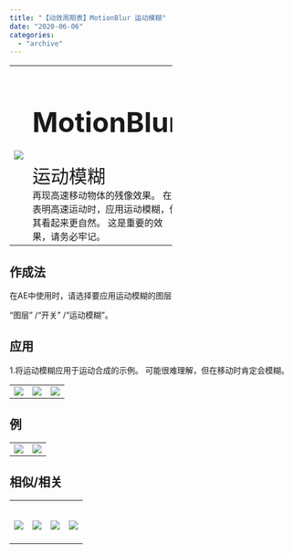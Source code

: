 ```yaml
---
title: "【动效周期表】MotionBlur 运动模糊"
date: "2020-06-06"
categories: 
  - "archive"
---
```


<table style="border-collapse: collapse; width: 56.5959%;"><tbody class="table1"><tr><td style="width: 25.4125%;"><img src="https://mir.yuelili.com/user/AE/mg/foxcodex/MotionBlur.gif"></td><td style="width: 99.4539%;"><h2 style="font-size: 36pt;">MotionBlur</h2><div></div><span style="font-size: 24pt;">运动模糊</span><div></div>再现高速移动物体的残像效果。 在表明高速运动时，应用运动模糊，使其看起来更自然。 这是重要的效果，请务必牢记。</td></tr></tbody></table>

## 作成法

在AE中使用时，请选择要应用运动模糊的图层

“图层” /“开关” /“运动模糊”。

## 应用

1.将运动模糊应用于运动合成的示例。 可能很难理解，但在移动时肯定会模糊。

<table><tbody class="table1"><tr><td><a href="https://yuelili.com/archive/motionblur/"><img src="https://mir.yuelili.com/user/AE/mg/foxcodex/MotionBlur.gif"></a></td><td><img class="plus" src="https://mir.yuelili.com/user/AE/mg/foxcodex/tri.png"></td><td><img src="https://mir.yuelili.com/user/AE/mg/foxcodex/RepeatTrim-Ex002.gif"></td></tr></tbody></table>

## 例

<table style="border-collapse: collapse;"><tbody class="table1"><tr><td><img src="https://mir.yuelili.com/user/AE/mg/foxcodex/RepeatTrim-Ex002.gif"></td><td><img src="https://mir.yuelili.com/user/AE/mg/foxcodex/LineTrim-Ex005.gif"></td></tr></tbody></table>

## 相似/相关

<table style="border-collapse: collapse;"><tbody class="table1"><tr><td><h2><a style="font-size: 16px;" href="https://yuelili.com/archive/fieldofdepth/"><img src="https://mir.yuelili.com/user/AE/mg/foxcodex/FieldOfDepth.gif"></a></h2></td><td><h2><a style="font-size: 16px;" href="https://yuelili.com/archive/Blur/"><img src="https://mir.yuelili.com/user/AE/mg/foxcodex/Blur.gif"></a></h2></td><td><h2><a style="font-size: 16px;" href="https://yuelili.com/archive/WiggleMove/"><img src="https://mir.yuelili.com/user/AE/mg/foxcodex/WiggleMove.gif"></a></h2></td><td><h2><a style="font-size: 16px;" href="https://yuelili.com/archive/Move/"><img src="https://mir.yuelili.com/user/AE/mg/foxcodex/Move.gif"></a></h2></td></tr></tbody></table>
